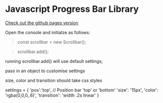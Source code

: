 # Javascript Progress Bar Library

[Check out the github pages version](https://darrencarlin.github.io/Progress-Bar-Library/)


Open the console and initialze as follows: 

> const scrollbar = new Scrollbar();

> scrollbar.add();

running scrollbar.add() will use default settings;

pass in an object to customise settings

size, color and transition should take css styles 

   settings = {
    'pos':'top', // Position bar 'top' or 'bottom'
    'size': '15px', 
    'color': 'rgba(0,0,0,.6)', 
    'transition': 'width .2s linear'
    }

